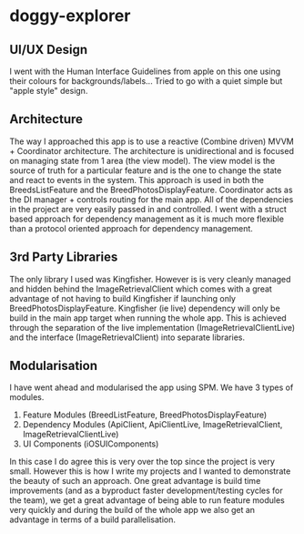 
# doggy-explorer

## UI/UX Design

I went with the Human Interface Guidelines from apple on this one using their colours for backgrounds/labels... 
Tried to go with a quiet simple but "apple style" design. 

## Architecture

The way I approached this app is to use a reactive (Combine driven) MVVM + Coordinator architecture. The architecture is unidirectional and is focused on managing state from 1 area (the view model). The view model is the source of truth for a particular feature and is the one to change the state and react to events in the system. This approach is used in both the BreedsListFeature and the BreedPhotosDisplayFeature. Coordinator acts as the DI manager + controls routing for the main app. 
All of the dependencies in the project are very easily passed in and controlled. I went with a struct based approach for dependency management as it is much more flexible than a protocol oriented approach for dependency management. 


## 3rd Party Libraries

The only library I used was Kingfisher. However is is very cleanly managed and hidden behind the ImageRetrievalClient which comes with a great advantage of not having to build Kingfisher if launching only BreedPhotosDisplayFeature. Kingfisher (ie live) dependency will only be build in the main app target when running the whole app. This is achieved through the separation of the live implementation (ImageRetrievalClientLive)  and the interface (ImageRetrievalClient) into separate libraries. 

## Modularisation

I have went ahead and modularised the app using SPM. We have 3 types of modules. 

1) Feature Modules (BreedListFeature, BreedPhotosDisplayFeature)
2) Dependency Modules (ApiClient, ApiClientLive, ImageRetrievalClient, ImageRetrievalClientLive)
3) UI Components (iOSUIComponents)

In this case I do agree this is very over the top since the project is very small. However this is how I write my projects and I wanted to demonstrate the beauty of such an approach. One great advantage is build time improvements (and as a byproduct faster development/testing cycles for the team), we get a great advantage of being able to run feature modules very quickly and during the build of the whole app we also get an advantage in terms of a build parallelisation.
